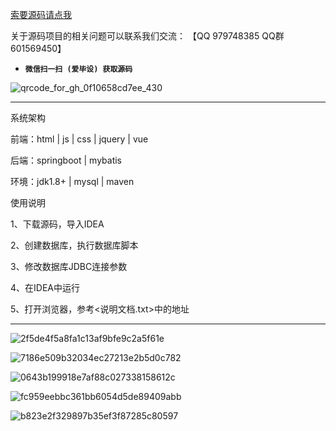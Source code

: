 

[索要源码请点我](http://mp.weixin.qq.com/mp/appmsgalbum?__biz=MzkwMDY3MTY0Nw==&action=getalbum&album_id=3423120253595582465&scene=173&subscene=&sessionid=svr_dbd799d91a1&enterid=1713666527&from_msgid=&from_itemidx=&count=3&nolastread=1#wechat_redirect)

关于源码项目的相关问题可以联系我们交流： 【QQ 979748385 QQ群 601569450】 

- **`微信扫一扫 (爱毕设) 获取源码`**

![qrcode_for_gh_0f10658cd7ee_430](https://github.com/hjsdjko/onlyzaixianshangcheng/assets/120558513/edfc28fc-d9df-4e81-ac62-d02aa360e379)

***************************************************************
系统架构

前端：html | js | css | jquery | vue

后端：springboot | mybatis

环境：jdk1.8+ | mysql | maven

使用说明

1、下载源码，导入IDEA

2、创建数据库，执行数据库脚本

3、修改数据库JDBC连接参数

4、在IDEA中运行

5、打开浏览器，参考<说明文档.txt>中的地址

***************************************************************
![2f5de4f5a8fa1c13af9bfe9c2a5f61e](https://github.com/hjsdjko/springbootq9xc1/assets/120558513/f67d8e5b-7f56-40a6-a5c0-75658cd718ed)

![7186e509b32034ec27213e2b5d0c782](https://github.com/hjsdjko/springbootq9xc1/assets/120558513/f420743d-620f-4a72-ab3a-ae35bad350ef)

![0643b199918e7af88c027338158612c](https://github.com/hjsdjko/springbootq9xc1/assets/120558513/4c17a869-d0d4-4663-acb2-8501680fc3a2)

![fc959eebbc361bb6054d5de89409abb](https://github.com/hjsdjko/springbootq9xc1/assets/120558513/4e91eef0-2d5a-41e6-b1f2-46badec56ba2)

![b823e2f329897b35ef3f87285c80597](https://github.com/hjsdjko/springbootq9xc1/assets/120558513/63627f35-907a-4a25-a316-488b159673da)
